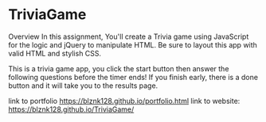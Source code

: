 # TriviaGame
Overview
In this assignment, You'll create a Trivia game using JavaScript for the logic and jQuery to manipulate HTML. Be sure to layout this app with valid HTML and stylish CSS.

This is a trivia game app, you click the start button then answer the following questions before the timer ends! If you finish early, there is a done button and it will take you to the results page.

link to portfolio https://blznk128.github.io/portfolio.html
link to website:  https://blznk128.github.io/TriviaGame/
